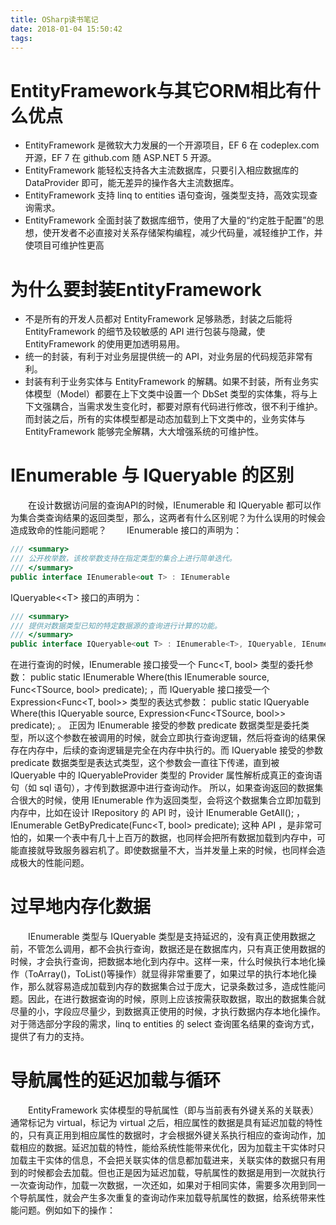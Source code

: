 ```yaml
---
title: OSharp读书笔记
date: 2018-01-04 15:50:42
tags:
---
```

# EntityFramework与其它ORM相比有什么优点

- EntityFramework 是微软大力发展的一个开源项目，EF 6 在 codeplex.com 开源，EF 7 在 github.com 随 ASP.NET 5 开源。
- EntityFramework 能轻松支持各大主流数据库，只要引入相应数据库的 DataProvider 即可，能无差异的操作各大主流数据库。
- EntityFramework 支持 linq to entities 语句查询，强类型支持，高效实现查询需求。
- EntityFramework 全面封装了数据库细节，使用了大量的“约定胜于配置”的思想，使开发者不必直接对关系存储架构编程，减少代码量，减轻维护工作，并使项目可维护性更高

# 为什么要封装EntityFramework

- 不是所有的开发人员都对 EntityFramework 足够熟悉，封装之后能将 EntityFramework 的细节及较敏感的 API 进行包装与隐藏，使 EntityFramework 的使用更加透明易用。
- 统一的封装，有利于对业务层提供统一的 API，对业务层的代码规范非常有利。
- 封装有利于业务实体与 EntityFramework 的解耦。如果不封装，所有业务实体模型（Model）都要在上下文类中设置一个 DbSet<TEntity> 类型的实体集，将与上下文强耦合，当需求发生变化时，都要对原有代码进行修改，很不利于维护。而封装之后，所有的实体模型都是动态加载到上下文类中的，业务实体与 EntityFramework 能够完全解耦，大大增强系统的可维护性。 

#  IEnumerable<T> 与 IQueryable<T> 的区别

　　在设计数据访问层的查询API的时候，IEnumerable<T> 和 IQueryable<T> 都可以作为集合类查询结果的返回类型，那么，这两者有什么区别呢？为什么误用的时候会造成致命的性能问题呢？
　　IEnumerable<T> 接口的声明为：　

```C#
/// <summary>
/// 公开枚举数，该枚举数支持在指定类型的集合上进行简单迭代。
/// </summary>
public interface IEnumerable<out T> : IEnumerable 
```

IQueryable<&lt;T> 接口的声明为：

```c#
/// <summary>
/// 提供对数据类型已知的特定数据源的查询进行计算的功能。
/// </summary>
public interface IQueryable<out T> : IEnumerable<T>, IQueryable, IEnumerable
```

在进行查询的时候，IEnumerable<T> 接口接受一个 Func<T, bool> 类型的委托参数： public static IEnumerable<TSource> Where<TSource>(this IEnumerable<TSource> source, Func<TSource, bool> predicate); ，而 IQueryable<T> 接口接受一个 Expression<Func<T, bool>> 类型的表达式参数： public static IQueryable<TSource> Where<TSource>(this IQueryable<TSource> source, Expression<Func<TSource, bool>> predicate); 。
正因为 IEnumerable<T> 接受的参数 predicate 数据类型是委托类型，所以这个参数在被调用的时候，就会立即执行查询逻辑，然后将查询的结果保存在内存中，后续的查询逻辑是完全在内存中执行的。而 IQueryable<T> 接受的参数 predicate 数据类型是表达式类型，这个参数会一直往下传递，直到被 IQueryable 中的 IQueryableProvider 类型的 Provider 属性解析成真正的查询语句（如 sql 语句），才传到数据源中进行查询动作。
所以，如果查询返回的数据集合很大的时候，使用 IEnumerable<T> 作为返回类型，会将这个数据集合立即加载到内存中，比如在设计 IRepository<T> 的 API 时，设计  IEnumerable<T> GetAll(); ， IEnumerable<T> GetByPredicate(Func<T, bool> predicate); 这种 API ，是非常可怕的，如果一个表中有几十上百万的数据，也同样会把所有数据加载到内存中，可能直接就导致服务器宕机了。即使数据量不大，当并发量上来的时候，也同样会造成极大的性能问题。

# 过早地内存化数据

　　IEnumerable<T> 类型与 IQueryable<T> 类型是支持延迟的，没有真正使用数据之前，不管怎么调用，都不会执行查询，数据还是在数据库内，只有真正使用数据的时候，才会执行查询，把数据本地化到内存中。这样一来，什么时候执行本地化操作（ToArray()，ToList()等操作）就显得非常重要了，如果过早的执行本地化操作，那么就容易造成加载到内存的数据集合过于庞大，记录条数过多，造成性能问题。因此，在进行数据查询的时候，原则上应该按需获取数据，取出的数据集合就尽量的小，字段应尽量少，到数据真正使用的时候，才执行数据内存本地化操作。对于筛选部分字段的需求，linq to entities 的 select 查询匿名结果的查询方式，提供了有力的支持。

# 导航属性的延迟加载与循环

　　EntityFramework 实体模型的导航属性（即与当前表有外键关系的关联表）通常标记为 virtual，标记为 virtual 之后，相应属性的数据是具有延迟加载的特性的，只有真正用到相应属性的数据时，才会根据外键关系执行相应的查询动作，加载相应的数据。延迟加载的特性，能给系统性能带来优化，因为加载主干实体时只加载主干实体的信息，不会把关联实体的信息都加载进来，关联实体的数据只有用到的时候都会去加载。但也正是因为延迟加载，导航属性的数据是用到一次就执行一次查询动作，加载一次数据，一次还如，如果对于相同实体，需要多次用到同一个导航属性，就会产生多次重复的查询动作来加载导航属性的数据，给系统带来性能问题。例如如下的操作：
